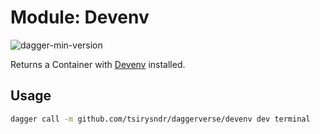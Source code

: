 # Module: Devenv

![dagger-min-version](https://img.shields.io/badge/dagger%20version-v0.9.11-green)

Returns a Container with [Devenv](https://devenv.sh/) installed.

## Usage

```sh
dagger call -m github.com/tsirysndr/daggerverse/devenv dev terminal
```
